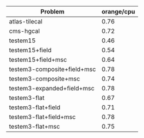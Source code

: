 | Problem                     | orange/cpu |
| --------------------------- | ---------- |
| atlas-tilecal               |       0.76 |
| cms-hgcal                   |       0.72 |
| testem15                    |       0.46 |
| testem15+field              |       0.54 |
| testem15+field+msc          |       0.64 |
| testem3-composite+field+msc |       0.78 |
| testem3-composite+msc       |       0.74 |
| testem3-expanded+field+msc  |       0.78 |
| testem3-flat                |       0.67 |
| testem3-flat+field          |       0.71 |
| testem3-flat+field+msc      |       0.78 |
| testem3-flat+msc            |       0.75 |
